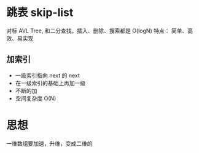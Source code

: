 # 跳表 skip-list
对标 AVL Tree, 和二分查找，插入、删除、搜索都是 O(logN)
特点： 简单、高效、易实现
## 加索引
- 一级索引指向 next 的 next
- 在一级索引的基础上再加一级
- 不断的加
- 空间复杂度 O(N)


# 思想
一维数组要加速，升维，变成二维的

